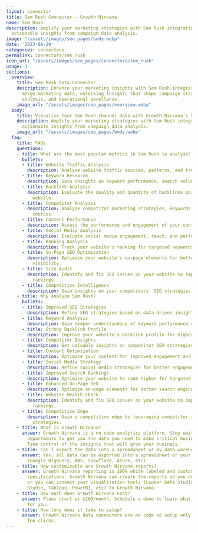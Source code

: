 ```yaml
---
layout: connector
title: Sem Rush Connector - Growth Nirvana
name: Sem Rush
description: Amplify your marketing strategies with Sem Rush integration, gaining
  actionable insights from campaign data analysis.
image: "/assets/images/seo_pages/body.webp"
date: '2023-08-29'
categories: connectors
permalink: connectors/sem_rush
icon_url: "/assets/images/seo_pages/connectors/sem_rush"
usage: 3
sections:
  overview:
    title: Sem Rush Data Connector
    description: Enhance your marketing insights with Sem Rush integration. Seamlessly
      merge marketing data, unlocking insights that shape campaign strategies, lead
      analysis, and operational excellence.
    image_url: "/assets/images/seo_pages/overview.webp"
  body:
    title: Visualize Your Sem Rush channel data with Growth Nirvana's Sem Rush Connector
    description: Amplify your marketing strategies with Sem Rush integration, gaining
      actionable insights from campaign data analysis.
    image_url: "/assets/images/seo_pages/body.webp"
  faq:
    title: FAQs
    questions:
    - title: What are the most popular metrics in Sem Rush to analyze?
      bullets:
      - title: Website Traffic Analysis
        description: Analyze website traffic sources, patterns, and trends.
      - title: Keyword Research
        description: Gain insights on keyword performance, search volume, and competition.
      - title: Backlink Analysis
        description: Evaluate the quality and quantity of backlinks pointing to your
          website.
      - title: Competitor Analysis
        description: Analyze competitor marketing strategies, keywords, and traffic
          sources.
      - title: Content Performance
        description: Assess the performance and engagement of your content.
      - title: Social Media Analysis
        description: Evaluate social media engagement, reach, and performance.
      - title: Ranking Analysis
        description: Track your website's ranking for targeted keywords.
      - title: On-Page SEO Optimization
        description: Optimize your website's on-page elements for better search engine
          visibility.
      - title: Site Audit
        description: Identify and fix SEO issues on your website to improve search
          rankings.
      - title: Competitive Intelligence
        description: Gain insights on your competitors' SEO strategies and performance.
    - title: Why analyze Sem Rush?
      bullets:
      - title: Improved SEO Strategies
        description: Refine SEO strategies based on data-driven insights.
      - title: Keyword Analysis
        description: Gain deeper understanding of keyword performance and opportunities.
      - title: Strong Backlink Profile
        description: Improve your website's backlink profile for higher search rankings.
      - title: Competitor Insights
        description: Get valuable insights on competitor SEO strategies and tactics.
      - title: Content Optimization
        description: Optimize your content for improved engagement and search visibility.
      - title: Social Media Strategy
        description: Refine social media strategies for better engagement and reach.
      - title: Improved Search Rankings
        description: Optimize your website to rank higher for targeted keywords.
      - title: Enhanced On-Page SEO
        description: Optimize on-page elements for better search engine visibility.
      - title: Website Health Check
        description: Identify and fix SEO issues on your website to improve search
          rankings.
      - title: Competitive Edge
        description: Gain a competitive edge by leveraging competitor insights and
          strategies.
    - title: What is Growth Nirvana?
      answer: Growth Nirvana is a no code analytics platform. Stop waiting for other
        departments to get you the data you need to make critical business decisions.
        Take control of the insights that will grow your business.
    - title: Can I export the data into a spreadsheet or my data warehouse?
      answer: Yes, all data can be exported into a spreadsheet or your data warehouse
        (Google BigQuery, AWS, Snowflake, Azure, etc)
    - title: How customizable are Growth Nirvana reports?
      answer: Growth Nirvana reporting is 100% white labeled and customized to your
        specifications. Growth Nirvana can create the reports so you don’t have to
        or you can connect your visualization tools (Looker Data Studio/Google Data
        Studio, Tableau, PowerBI, etc) to Growth Nirvana.
    - title: How much does Growth Nirvana cost?
      answer: Plans start at $200/month. Schedule a demo to learn what plan is best
        for you.
    - title: How long does it take to setup?
      answer: Growth Nirvana data connectors are no code so setup only requires a
        few clicks.
---
```

